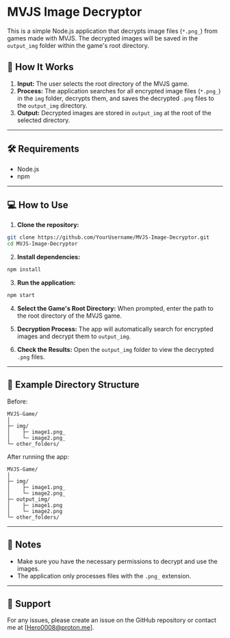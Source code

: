 # MVJS Image Decryptor

This is a simple Node.js application that decrypts image files (`*.png_`) from games made with MVJS. The decrypted images will be saved in the `output_img` folder within the game's root directory.

## 🚀 How It Works
1. **Input:** The user selects the root directory of the MVJS game.
2. **Process:** The application searches for all encrypted image files (`*.png_`) in the `img` folder, decrypts them, and saves the decrypted `.png` files to the `output_img` directory.
3. **Output:** Decrypted images are stored in `output_img` at the root of the selected directory.

---

## 🛠️ Requirements
- Node.js
- npm

---

## 💻 How to Use

1. **Clone the repository:**
```bash
git clone https://github.com/YourUsername/MVJS-Image-Decryptor.git
cd MVJS-Image-Decryptor
```

2. **Install dependencies:**
```bash
npm install
```

3. **Run the application:**
```bash
npm start
```

4. **Select the Game's Root Directory:**
When prompted, enter the path to the root directory of the MVJS game.

5. **Decryption Process:**
The app will automatically search for encrypted images and decrypt them to `output_img`.

6. **Check the Results:**
Open the `output_img` folder to view the decrypted `.png` files.

---

## 📂 Example Directory Structure

Before:
```
MVJS-Game/
│
├─ img/
│    ├─ image1.png_
│    └─ image2.png_
└─ other_folders/
```

After running the app:
```
MVJS-Game/
│
├─ img/
│    ├─ image1.png_
│    └─ image2.png_
├─ output_img/
│    ├─ image1.png
│    └─ image2.png
└─ other_folders/
```

---

## 📝 Notes
- Make sure you have the necessary permissions to decrypt and use the images.
- The application only processes files with the `.png_` extension.

---

## 📧 Support
For any issues, please create an issue on the GitHub repository or contact me at [Hero0008@proton.me].

